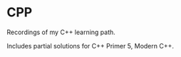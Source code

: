 # CPP

Recordings of my C++ learning path.

Includes partial solutions for C++ Primer 5, Modern C++.
